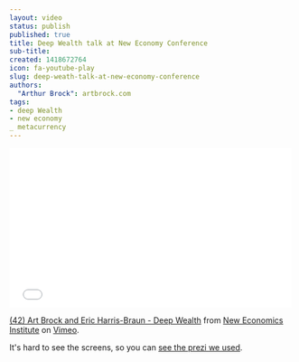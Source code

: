 ```yaml
---
layout: video
status: publish
published: true
title: Deep Wealth talk at New Economy Conference
sub-title:
created: 1418672764
icon: fa-youtube-play
slug: deep-weath-talk-at-new-economy-conference
authors:
  "Arthur Brock": artbrock.com
tags:
- deep Wealth
- new economy
_ metacurrency
---
```

<iframe src="//player.vimeo.com/video/66000237" width="500" height="282" frameborder="0" webkitallowfullscreen mozallowfullscreen allowfullscreen></iframe> <p><a href="http://vimeo.com/66000237">(42) Art Brock and Eric Harris-Braun - Deep Wealth</a> from <a href="http://vimeo.com/neweconomicsinstitute">New Economics Institute</a> on <a href="https://vimeo.com">Vimeo</a>.</p>

<p>It's hard to see the screens, so you can <a href="https://prezi.com/fvwelipehdxu/deep-wealth-a-post-monetary-jazz-ensemble/">see the prezi we used</a>.</p>
